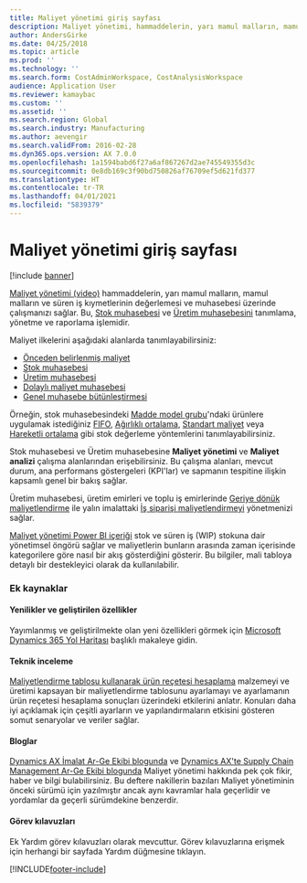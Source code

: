 ```yaml
---
title: Maliyet yönetimi giriş sayfası
description: Maliyet yönetimi, hammaddelerin, yarı mamul malların, mamul malların ve süren iş varlıklarının değerlemesini ve muhasebesini yönetmenizi sağlar.
author: AndersGirke
ms.date: 04/25/2018
ms.topic: article
ms.prod: ''
ms.technology: ''
ms.search.form: CostAdminWorkspace, CostAnalysisWorkspace
audience: Application User
ms.reviewer: kamaybac
ms.custom: ''
ms.assetid: ''
ms.search.region: Global
ms.search.industry: Manufacturing
ms.author: aevengir
ms.search.validFrom: 2016-02-28
ms.dyn365.ops.version: AX 7.0.0
ms.openlocfilehash: 1a1594babd6f27a6af867267d2ae745549355d3c
ms.sourcegitcommit: 0e8db169c3f90bd750826af76709ef5d621fd377
ms.translationtype: HT
ms.contentlocale: tr-TR
ms.lasthandoff: 04/01/2021
ms.locfileid: "5839379"
---
```

# <a name="cost-management-home-page"></a>Maliyet yönetimi giriş sayfası

[!include [banner](../includes/banner.md)]

[Maliyet yönetimi (video)](https://www.youtube.com/watch?v=vXzlC-mOBcg&feature=youtu.be) hammaddelerin, yarı mamul malların, mamul malların ve süren iş kıymetlerinin değerlemesi ve muhasebesi üzerinde çalışmanızı sağlar. Bu, [Stok muhasebesi](cost-object.md) ve [Üretim muhasebesini](bom-calculations.md) tanımlama, yönetme ve raporlama işlemidir.

Maliyet ilkelerini aşağıdaki alanlarda tanımlayabilirsiniz:

- [Önceden belirlenmiş maliyet](costing-versions.md)
- [Stok muhasebesi](cost-object.md)
- [Üretim muhasebesi](bom-calculations.md)
- [Dolaylı maliyet muhasebesi](costing-sheets.md)
- [Genel muhasebe bütünleştirmesi](production-order-cost-analysis.md)

Örneğin, stok muhasebesindeki [Madde model grubu](../inventory/reserve-inventory-quantities.md)'ndaki ürünlere uygulamak istediğiniz [FIFO](fifo-physical-value-marking.md), [Ağırlıklı ortalama](weighted-average-physical-value-marking.md), [Standart maliyet](prerequisites-standard-costs.md) veya [Hareketli ortalama](moving-average.md) gibi stok değerleme yöntemlerini tanımlayabilirsiniz.

Stok muhasebesi ve Üretim muhasebesine **Maliyet yönetimi** ve **Maliyet analizi** çalışma alanlarından erişebilirsiniz. Bu çalışma alanları, mevcut durum, ana performans göstergeleri (KPI'lar) ve sapmanın tespitine ilişkin kapsamlı genel bir bakış sağlar. 

Üretim muhasebesi, üretim emirleri ve toplu iş emirlerinde [Geriye dönük maliyetlendirme](backflush-costing.md) ile yalın imalattaki [İş siparişi maliyetlendirmeyi](production-order-cost-analysis.md) yönetmenizi sağlar.

[Maliyet yönetimi Power BI içeriği](../../dev-itpro/analytics/cost-management-content-pack.md) stok ve süren iş (WIP) stokuna dair yönetimsel öngörü sağlar ve maliyetlerin bunların arasında zaman içerisinde kategorilere göre nasıl bir akış gösterdiğini gösterir. Bu bilgiler, mali tabloya detaylı bir destekleyici olarak da kullanılabilir.

### <a name="additional-resources"></a>Ek kaynaklar

#### <a name="whats-new-and-in-development"></a>Yenilikler ve geliştirilen özellikler

Yayımlanmış ve geliştirilmekte olan yeni özellikleri görmek için [Microsoft Dynamics 365 Yol Haritası](https://roadmap.dynamics.com/) başlıklı makaleye gidin.

#### <a name="white-paper"></a>Teknik inceleme

[Maliyetlendirme tablosu kullanarak ürün reçetesi hesaplama](https://www.microsoft.com/download/details.aspx?id=101937) malzemeyi ve üretimi kapsayan bir maliyetlendirme tablosunu ayarlamayı ve ayarlamanın ürün reçetesi hesaplama sonuçları üzerindeki etkilerini anlatır. Konuları daha iyi açıklamak için çeşitli ayarların ve yapılandırmaların etkisini gösteren somut senaryolar ve veriler sağlar.

#### <a name="blogs"></a>Bloglar

[Dynamics AX İmalat Ar-Ge Ekibi blogunda](https://blogs.msdn.microsoft.com/axmfg) ve [Dynamics AX'te Supply Chain Management Ar-Ge Ekibi blogunda](https://blogs.msdn.microsoft.com/dynamicsaxscm) Maliyet yönetimi hakkında pek çok fikir, haber ve bilgi bulabilirsiniz. Bu deftere nakillerin bazıları Maliyet yönetiminin önceki sürümü için yazılmıştır ancak aynı kavramlar hala geçerlidir ve yordamlar da geçerli sürümdekine benzerdir.

#### <a name="task-guides"></a>Görev kılavuzları

Ek Yardım görev kılavuzları olarak mevcuttur. Görev kılavuzlarına erişmek için herhangi bir sayfada Yardım düğmesine tıklayın.

[!INCLUDE[footer-include](../../includes/footer-banner.md)]